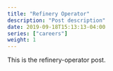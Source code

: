 ```yaml
---
title: "Refinery Operator"
description: "Post description"
date: 2019-09-18T15:13:13-04:00
series: ["careers"]
weight: 1
---
```


This is the refinery-operator post.
